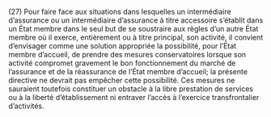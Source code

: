 (27) Pour faire face aux situations dans lesquelles un intermédiaire d’assurance ou un intermédiaire d’assurance à titre accessoire s’établit dans un État membre dans le seul but de se soustraire aux règles d’un autre État membre où il exerce, entièrement ou à titre principal, son activité, il convient d’envisager comme une solution appropriée la possibilité, pour l’État membre d’accueil, de prendre des mesures conservatoires lorsque son activité compromet gravement le bon fonctionnement du marché de l’assurance et de la réassurance de l’État membre d’accueil; la présente directive ne devrait pas empêcher cette possibilité. Ces mesures ne sauraient toutefois constituer un obstacle à la libre prestation de services ou à la liberté d’établissement ni entraver l’accès à l’exercice transfrontalier d’activités.
